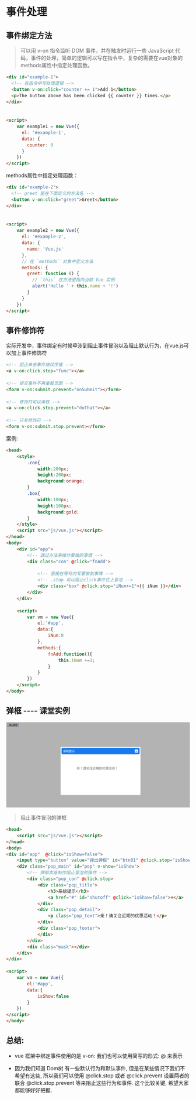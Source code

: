 # 事件处理

## 事件绑定方法

> 可以用 v-on 指令监听 DOM 事件，并在触发时运行一些 JavaScript 代码，事件的处理，简单的逻辑可以写在指令中，复杂的需要在vue对象的methods属性中指定处理函数。

```html
<div id="example-1">
  <!-- 在指令中写处理逻辑 -->
  <button v-on:click="counter += 1">Add 1</button>
  <p>The button above has been clicked {{ counter }} times.</p>
</div>


<script>
    var example1 = new Vue({
      el: '#example-1',
      data: {
        counter: 0
      }
    })
</script>
```

methods属性中指定处理函数：

```html
<div id="example-2">
  <!-- greet 是在下面定义的方法名 -->
  <button v-on:click="greet">Greet</button>
</div>


<script>
    var example2 = new Vue({
      el: '#example-2',
      data: {
        name: 'Vue.js'
      },
      // 在 `methods` 对象中定义方法
      methods: {
        greet: function () {
          // `this` 在方法里指向当前 Vue 实例
          alert('Hello ' + this.name + '!')
        }
      }
    })
</script>
```



## 事件修饰符

实际开发中，事件绑定有时候牵涉到阻止事件冒泡以及阻止默认行为，在vue.js可以加上事件修饰符

```html
<!-- 阻止单击事件继续传播 -->
<a v-on:click.stop="func"></a>

<!-- 提交事件不再重载页面 -->
<form v-on:submit.prevent="onSubmit"></form>

<!-- 修饰符可以串联 -->
<a v-on:click.stop.prevent="doThat"></a>

<!-- 只有修饰符 -->
<form v-on:submit.stop.prevent></form>
```

案例: 

```html
<head>
    <style>
        .con{
            width:200px;
            height:200px;
            background:orange;
        }
        .box{
            width:100px;
            height:100px;
            background:gold;
        }
    </style>
    <script src="js/vue.js"></script>
</head>
<body>
    <div id="app">
        <!-- 通过方法来操作要做的事情 -->
        <div class="con" @click="fnAdd">

            <!-- 直接在等号内写要做到事情 -->
            <!-- .stop 可以阻止click事件往上冒泡 -->
            <div class="box" @click.stop="iNum+=1">{{ iNum }}</div>
        </div>
    </div>

    <script>
        var vm = new Vue({
            el:'#app',
            data:{
                iNum:0
            },
            methods:{
                fnAdd:function(){
                    this.iNum +=1;
                }
            }
        })    
    </script>
</body>
```

## 弹框 ---- 课堂实例

![QQ截图20180530201505](../images/demo18.png)

> 阻止事件冒泡的弹框

```html
<head>
    <script src="js/vue.js"></script>   
</head>
<body>
<div id="app"  @click="isShow=false">
    <input type="button" value="弹出弹框" id="btn01" @click.stop="isShow=true">
    <div class="pop_main" id="pop" v-show="isShow">
        <!-- 弹框本身制作阻止冒泡的操作 -->
        <div class="pop_con" @click.stop>
            <div class="pop_title">
                <h3>系统提示</h3>
                <a href="#" id="shutoff" @click="isShow=false">×</a>
            </div>
            <div class="pop_detail">
                <p class="pop_text">亲！请关注近期的优惠活动！</p>
            </div>
            <div class="pop_footer">                              
            </div>
        </div>
        <div class="mask"></div>
    </div>
</div>
    
<script>
    var vm = new Vue({
        el:'#app',
        data:{
            isShow:false
        }
    })
</script>
</body>
```



## 总结: 

- vue 框架中绑定事件使用的是 v-on:   我们也可以使用简写的形式: @ 来表示

- 因为我们知道 Dom树 有一些默认行为和默认事件, 但是在某些情况下我们不希望有这些, 所以我们可以使用 @click.stop  或者 @click.prevent  设置两者的联合 @click.stop.prevent 等来阻止这些行为和事件. 这个比较关键, 希望大家都能够好好把握.
